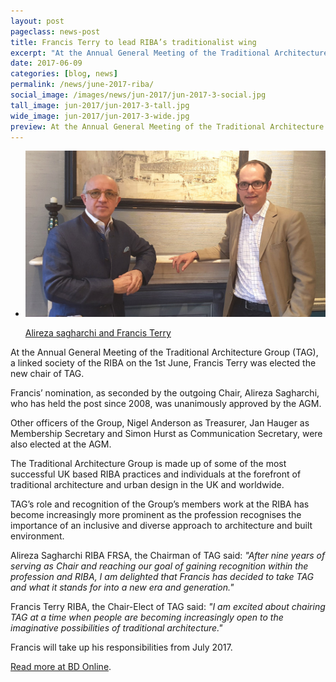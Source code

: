 ```yaml
---
layout: post
pageclass: news-post
title: Francis Terry to lead RIBA’s traditionalist wing
excerpt: "At the Annual General Meeting of the Traditional Architecture Group (TAG), a linked society of the RIBA on the 1st June, Francis Terry was elected the new chair of TAG."
date: 2017-06-09
categories: [blog, news]
permalink: /news/june-2017-riba/
social_image: /images/news/jun-2017/jun-2017-3-social.jpg
tall_image: jun-2017/jun-2017-3-tall.jpg
wide_image: jun-2017/jun-2017-3-wide.jpg
preview: At the Annual General Meeting of the Traditional Architecture Group (TAG), a linked society of the RIBA on the 1st June, Francis Terry was elected the new chair of TAG.
---
```


<ul class="list">
	<li class="full">
		<a class="fancybox" rel="group" href="/images/news/jun-2017/alireza-sagharchi-and-francis-terry.jpg">
			<img src="/images/news/jun-2017/alireza-sagharchi-and-francis-terry.jpg" class="featured-image" alt="Alireza sagharchi and Francis Terry">
			<p>Alireza sagharchi and Francis Terry</p>
		</a>
	</li>
</ul>

<p>
	At the Annual General Meeting of the Traditional Architecture Group (TAG), a linked society of the RIBA on the 1st June, Francis Terry was elected the new chair of TAG.
</p><p>
	Francis’ nomination, as seconded by the outgoing Chair, Alireza Sagharchi, who has held the post since 2008, was unanimously approved by the AGM.
</p><p>
	Other officers of the Group, Nigel Anderson as Treasurer, Jan Hauger as Membership Secretary and Simon Hurst as Communication Secretary, were also elected at the AGM.
</p><p>
	The Traditional Architecture Group is made up of some of the most successful UK based RIBA practices and individuals at the forefront of traditional architecture and urban design in the UK and worldwide.
</p><p>
	TAG’s role and recognition of the Group’s members work at the RIBA has become increasingly more prominent as the profession recognises the importance of an inclusive and diverse approach to architecture and built environment.
</p><p>
	Alireza Sagharchi RIBA FRSA, the Chairman of TAG said: <em>"After nine years of serving as Chair and reaching our goal of gaining recognition within the profession and RIBA, I am delighted that Francis has decided to take TAG and what it stands for into a new era and generation."</em>
</p><p>
	Francis Terry RIBA, the Chair-Elect of TAG said: <em>"I am excited about chairing TAG at a time when people are becoming increasingly open to the imaginative possibilities of traditional architecture."</em>
</p><p>
	Francis will take up his responsibilities from July 2017.
</p><p>
	<a href="http://www.bdonline.co.uk/5088046.article?origin=BDdaily" target="_blank" alt="Read more at BD Online">Read more at BD Online</a>.
</p>